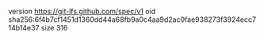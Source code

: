version https://git-lfs.github.com/spec/v1
oid sha256:6f4b7cf1451d1360dd44a68fb9a0c4aa9d2ac0fae938273f3924ecc714b14e37
size 316

